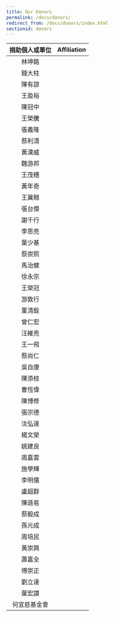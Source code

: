```yaml
---
title: Our Donors
permalink: /docs/donors/
redirect_from: /docs/donors/index.html
sectionid: donors
---
```


| 捐助個人或單位 | Affiliation | 
|:-----:|:-----:|
| 林坤銘 | |
| 錢大柱 | |
| 陳有諒 | |
| 王盈裕 | |
| 陳冠中 | |
| 王榮騰 | |
| 張義隆 | |
| 蔡利清 | |
| 黃漢威 | |
| 魏游邦 | |
| 王茂穗 | |
| 黃年奇 | |
| 王冀翹 | |
| 張台傑 | |
| 謝千行 | |
| 李思亮 | |
| 葉少基 | |
| 蔡崇熙 | |
| 馬治健 | |
| 徐永宗 | |
| 王榮冠 | |
| 游敦行 | |
| 董清銓 | |
| 曾仁宏 | |
| 汪維亮 | |
| 王一飛 | |
| 蔡尚仁 | |
| 吳自康 | |
| 陳添枝 | |
| 曹恆偉 | |
| 陳博修 | |
| 張宗德 | |
| 沈弘達 | |
| 楊文榮 | |
| 姚建良 | |
| 周嘉雲 | |
| 施學輝 | |
| 李明儒 | |
| 盧超群 | |
| 陳遜易 | |
| 蔡毅成 | |
| 孫元成 | |
| 周培民 | |
| 黃崇興 | |
| 蕭嘉全 | |
| 傅崇正 | |
| 劉立達 | |
| 葉宏謨 | |
| 何宜慈基金會 | |
